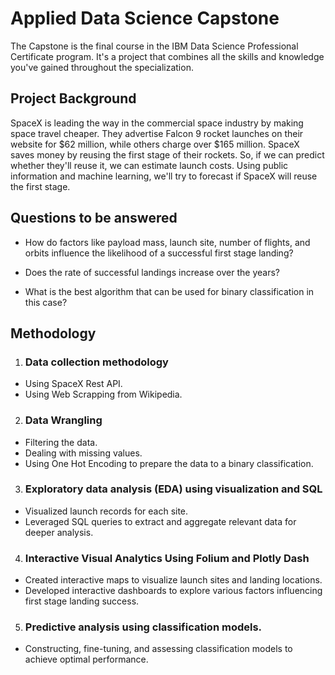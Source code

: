 
# Applied Data Science Capstone

The Capstone is the final course in the IBM Data Science Professional Certificate program. It's a project that combines all the skills and knowledge you've gained throughout the specialization.


## Project Background

SpaceX is leading the way in the commercial space industry by making space travel cheaper. They advertise Falcon 9 rocket launches on their website for $62 million, while others charge over $165 million. SpaceX saves money by reusing the first stage of their rockets. So, if we can predict whether they'll reuse it, we can estimate launch costs. Using public information and machine learning, we'll try to forecast if SpaceX will reuse the first stage.
##  Questions to be answered

- How do factors like payload mass, launch site, number of flights, and orbits influence the likelihood of a successful first stage landing?

- Does the rate of successful landings increase over the years?

- What is the best algorithm that can be used for binary classification in this case?


## Methodology
1.  ### Data collection methodology 
- Using SpaceX Rest API.
- Using Web Scrapping from Wikipedia.

2. ### Data Wrangling
- Filtering the data.
- Dealing with missing values.
- Using One Hot Encoding to prepare the data to a binary classification.

3. ### Exploratory data analysis (EDA) using visualization and SQL

- Visualized launch records for each site.
- Leveraged SQL queries to extract and aggregate relevant data for deeper analysis.

4. ### Interactive Visual Analytics Using Folium and Plotly Dash
- Created interactive maps to visualize launch sites and landing locations.
- Developed interactive dashboards to explore various factors influencing first stage landing success.

5. ### Predictive analysis using classification models.
- Constructing, fine-tuning, and assessing classification models to achieve optimal performance.